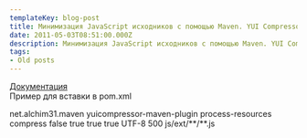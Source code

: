 ```yaml
---
templateKey: blog-post
title: Минимизация JavaScript исходников c помощью Maven. YUI Compressor
date: 2011-05-03T08:51:00.000Z
description: Минимизация JavaScript исходников c помощью Maven. YUI Compressor
tags:
- Old posts
---
```


[Документация](http://alchim.sourceforge.net/yuicompressor-maven-plugin/compress-mojo.html)  
Пример для вставки в pom.xml  
  
<plugin>  
<groupId>net.alchim31.maven</groupId>  
<artifactId>yuicompressor-maven-plugin</artifactId>  
<executions>  
<execution>  
<phase>process-resources</phase>  
<goals>  
<goal>compress</goal>  
</goals>  
</execution>  
</executions>  
<configuration>  
<jswarn>false</jswarn>  
<nomunge>true</nomunge>  
<nosuffix>true</nosuffix>  
<disableOptimizations>true</disableOptimizations>  
<encoding>UTF-8</encoding>  
<linebreakpos>500</linebreakpos>  
<excludes>  
<exclude>js/ext/**/**.js</exclude>  
</excludes>  
</configuration>  
</plugin>
